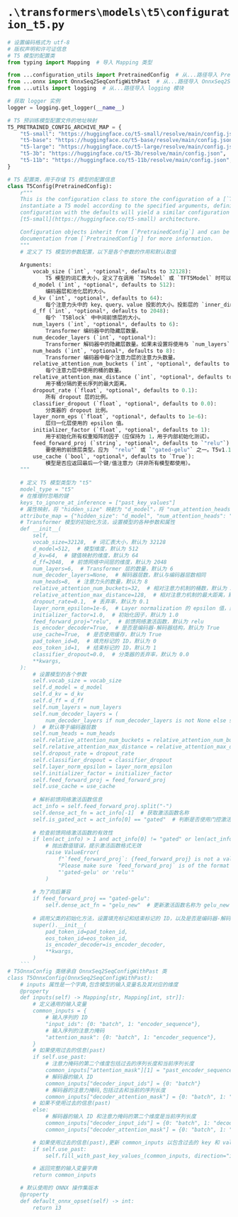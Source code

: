 # `.\transformers\models\t5\configuration_t5.py`

```py
# 设置编码格式为 utf-8
# 版权声明和许可证信息
# T5 模型的配置类
from typing import Mapping  # 导入 Mapping 类型

from ...configuration_utils import PretrainedConfig  # 从...路径导入 PretrainedConfig 类
from ...onnx import OnnxSeq2SeqConfigWithPast  # 从...路径导入 OnnxSeq2SeqConfigWithPast 类
from ...utils import logging  # 从...路径导入 logging 模块

# 获取 logger 实例
logger = logging.get_logger(__name__)

# T5 预训练模型配置文件的地址映射
T5_PRETRAINED_CONFIG_ARCHIVE_MAP = {
    "t5-small": "https://huggingface.co/t5-small/resolve/main/config.json",
    "t5-base": "https://huggingface.co/t5-base/resolve/main/config.json",
    "t5-large": "https://huggingface.co/t5-large/resolve/main/config.json",
    "t5-3b": "https://huggingface.co/t5-3b/resolve/main/config.json",
    "t5-11b": "https://huggingface.co/t5-11b/resolve/main/config.json",
}

# T5 配置类，用于存储 T5 模型的配置信息
class T5Config(PretrainedConfig):
    r"""
    This is the configuration class to store the configuration of a [`T5Model`] or a [`TFT5Model`]. It is used to
    instantiate a T5 model according to the specified arguments, defining the model architecture. Instantiating a
    configuration with the defaults will yield a similar configuration to that of the T5
    [t5-small](https://huggingface.co/t5-small) architecture.

    Configuration objects inherit from [`PretrainedConfig`] and can be used to control the model outputs. Read the
    documentation from [`PretrainedConfig`] for more information.
    """
    # 定义了 T5 模型的参数配置，以下是各个参数的作用和默认取值
    
    Arguments:
        vocab_size (`int`, *optional*, defaults to 32128):
            T5 模型的词汇表大小，定义了在调用 `T5Model` 或 `TFT5Model` 时可以表示的不同 token 的数量。
        d_model (`int`, *optional*, defaults to 512):
            编码器层和池化层的大小。
        d_kv (`int`, *optional*, defaults to 64):
            每个注意力头中的 key、query、value 投影的大小。投影层的 `inner_dim` 由 `num_heads * d_kv` 定义。
        d_ff (`int`, *optional*, defaults to 2048):
            每个 `T5Block` 中中间前馈层的大小。
        num_layers (`int`, *optional*, defaults to 6):
            Transformer 编码器中的隐藏层数量。
        num_decoder_layers (`int`, *optional*):
            Transformer 解码器中的隐藏层数量。如果未设置将使用与 `num_layers` 相同的值。
        num_heads (`int`, *optional*, defaults to 8):
            Transformer 编码器中每个注意力层的注意力头数量。
        relative_attention_num_buckets (`int`, *optional*, defaults to 32):
            每个注意力层中使用的桶的数量。
        relative_attention_max_distance (`int`, *optional*, defaults to 128):
            用于桶分隔的更长序列的最大距离。
        dropout_rate (`float`, *optional*, defaults to 0.1):
            所有 dropout 层的比例。
        classifier_dropout (`float`, *optional*, defaults to 0.0):
            分类器的 dropout 比例。
        layer_norm_eps (`float`, *optional*, defaults to 1e-6):
            层归一化层使用的 epsilon 值。
        initializer_factor (`float`, *optional*, defaults to 1):
            用于初始化所有权重矩阵的因子（应保持为 1，用于内部初始化测试）。
        feed_forward_proj (`string`, *optional*, defaults to `"relu"`):
            要使用的前馈层类型。应为 `"relu"` 或 `"gated-gelu"` 之一。T5v1.1 使用 `"gated-gelu"` 前向投影。原始 T5 使用 `"relu"`。
        use_cache (`bool`, *optional*, defaults to `True`):
            模型是否应返回最后一个键/值注意力（并非所有模型都使用）。
    """
    
    # 定义 T5 模型类型为 "t5"
    model_type = "t5"
    # 在推理时忽略的键
    keys_to_ignore_at_inference = ["past_key_values"]
    # 属性映射，将 "hidden_size" 映射为 "d_model"，将 "num_attention_heads" 映射为 "num_heads"，将 "num_hidden_layers" 映射为 "num_layers"
    attribute_map = {"hidden_size": "d_model", "num_attention_heads": "num_heads", "num_hidden_layers": "num_layers"}
    # Transformer 模型的初始化方法，设置模型的各种参数和属性
    def __init__(
        self,
        vocab_size=32128,  # 词汇表大小，默认为 32128
        d_model=512,  # 模型维度，默认为 512
        d_kv=64,  # 键值映射的维度，默认为 64
        d_ff=2048,  # 前馈网络中间层的维度，默认为 2048
        num_layers=6,  # Transformer 层的数量，默认为 6
        num_decoder_layers=None,  # 解码器层数，默认与编码器层数相同
        num_heads=8,  # 注意力头的数量，默认为 8
        relative_attention_num_buckets=32,  # 相对注意力机制的桶数，默认为 32
        relative_attention_max_distance=128,  # 相对注意力机制的最大距离，默认为 128
        dropout_rate=0.1,  # 丢弃率，默认为 0.1
        layer_norm_epsilon=1e-6,  # Layer normalization 的 epsilon 值，默认为 1e-6
        initializer_factor=1.0,  # 初始化因子，默认为 1.0
        feed_forward_proj="relu",  # 前馈网络激活函数，默认为 relu
        is_encoder_decoder=True,  # 是否是编码器-解码器结构，默认为 True
        use_cache=True,  # 是否使用缓存，默认为 True
        pad_token_id=0,  # 填充标记的 ID，默认为 0
        eos_token_id=1,  # 结束标记的 ID，默认为 1
        classifier_dropout=0.0,  # 分类器的丢弃率，默认为 0.0
        **kwargs,
    ):
        # 设置模型的各个参数
        self.vocab_size = vocab_size
        self.d_model = d_model
        self.d_kv = d_kv
        self.d_ff = d_ff
        self.num_layers = num_layers
        self.num_decoder_layers = (
            num_decoder_layers if num_decoder_layers is not None else self.num_layers
        )  # 默认等于编码器层数
        self.num_heads = num_heads
        self.relative_attention_num_buckets = relative_attention_num_buckets
        self.relative_attention_max_distance = relative_attention_max_distance
        self.dropout_rate = dropout_rate
        self.classifier_dropout = classifier_dropout
        self.layer_norm_epsilon = layer_norm_epsilon
        self.initializer_factor = initializer_factor
        self.feed_forward_proj = feed_forward_proj
        self.use_cache = use_cache
    
        # 解析前馈网络激活函数信息
        act_info = self.feed_forward_proj.split("-")
        self.dense_act_fn = act_info[-1]  # 获取激活函数名称
        self.is_gated_act = act_info[0] == "gated"  # 判断是否使用门控激活函数
    
        # 检查前馈网络激活函数的有效性
        if len(act_info) > 1 and act_info[0] != "gated" or len(act_info) > 2:
            # 抛出数值错误，提示激活函数格式无效
            raise ValueError(
                f"`feed_forward_proj`: {feed_forward_proj} is not a valid activation function of the dense layer. "
                "Please make sure `feed_forward_proj` is of the format `gated-{ACT_FN}` or `{ACT_FN}`, e.g. "
                "'gated-gelu' or 'relu'"
            )
    
        # 为了向后兼容
        if feed_forward_proj == "gated-gelu":
            self.dense_act_fn = "gelu_new"  # 更新激活函数名称为 gelu_new
    
        # 调用父类的初始化方法，设置填充标记和结束标记的 ID，以及是否是编码器-解码器结构等参数
        super().__init__(
            pad_token_id=pad_token_id,
            eos_token_id=eos_token_id,
            is_encoder_decoder=is_encoder_decoder,
            **kwargs,
        )
    ```  
# T5OnnxConfig 类继承自 OnnxSeq2SeqConfigWithPast 类
class T5OnnxConfig(OnnxSeq2SeqConfigWithPast):
    # inputs 属性是一个字典,包含模型的输入变量名及其对应的维度
    @property
    def inputs(self) -> Mapping[str, Mapping[int, str]]:
        # 定义通用的输入变量 
        common_inputs = {
            # 输入序列的 ID 
            "input_ids": {0: "batch", 1: "encoder_sequence"},
            # 输入序列的注意力掩码
            "attention_mask": {0: "batch", 1: "encoder_sequence"},
        }
        # 如果使用过去的信息(past)
        if self.use_past:
            # 注意力掩码的第二个维度包括过去的序列长度和当前序列长度
            common_inputs["attention_mask"][1] = "past_encoder_sequence + sequence"
            # 解码器的输入 ID
            common_inputs["decoder_input_ids"] = {0: "batch"}
            # 解码器的注意力掩码,包括过去和当前的序列长度
            common_inputs["decoder_attention_mask"] = {0: "batch", 1: "past_decoder_sequence + sequence"}
        # 如果不使用过去的信息(past)
        else:
            # 解码器的输入 ID 和注意力掩码的第二个维度是当前序列长度
            common_inputs["decoder_input_ids"] = {0: "batch", 1: "decoder_sequence"}
            common_inputs["decoder_attention_mask"] = {0: "batch", 1: "decoder_sequence"}

        # 如果使用过去的信息(past),更新 common_inputs 以包含过去的 key 和 value
        if self.use_past:
            self.fill_with_past_key_values_(common_inputs, direction="inputs")

        # 返回完整的输入变量字典
        return common_inputs

    # 默认使用的 ONNX 操作集版本
    @property
    def default_onnx_opset(self) -> int:
        return 13
```